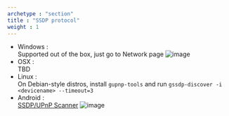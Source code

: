 ```yaml
---
archetype : "section"
title : "SSDP protocol"
weight : 1
---
```

* Windows :    
       Supported out of the box, just go to Network page
       ![image](/tools/discovery/ssdp-win.png)
* OSX :   
    TBD
* Linux :    
    On Debian-style distros, install `gupnp-tools` and run `gssdp-discover -i <devicename> --timeout=3`
* Android :    
    [SSDP/UPnP Scanner](https://play.google.com/store/apps/details?id=com.vgc.ssdpscan)
    ![image](/tools/discovery/ssdp-android.jpg)
